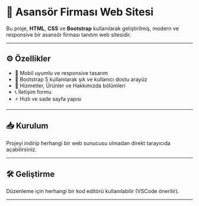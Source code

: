 # 🏢 Asansör Firması Web Sitesi

Bu proje, **HTML**, **CSS** ve **Bootstrap** kullanılarak geliştirilmiş, modern ve responsive bir asansör firması tanıtım web sitesidir.  

---

## ⚙️ Özellikler
- 📱 Mobil uyumlu ve responsive tasarım  
- 🎨 Bootstrap 5 kullanılarak şık ve kullanıcı dostu arayüz  
- 🏢 Hizmetler, Ürünler ve Hakkımızda bölümleri  
- 📞 İletişim formu  
- ⚡ Hızlı ve sade sayfa yapısı

---

## 📥 Kurulum
Projeyi indirip herhangi bir web sunucusu olmadan direkt tarayıcıda açabilirsiniz.

---

## 🛠 Geliştirme
Düzenleme için herhangi bir kod editörü kullanılabilir (VSCode önerilir).

---
